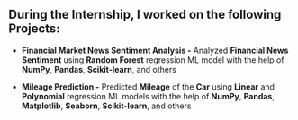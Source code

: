 ## During the Internship, I worked on the following Projects:  

  - **Financial Market News Sentiment Analysis -** Analyzed **Financial News Sentiment** using **Random Forest** regression ML model with the help of **NumPy**, **Pandas**, **Scikit-learn**, and others
  
  - **Mileage Prediction -** Predicted **Mileage** of the **Car** using **Linear** and **Polynomial** regression ML models with the help of **NumPy**, **Pandas**, **Matplotlib**, **Seaborn**, **Scikit-learn**, and others
